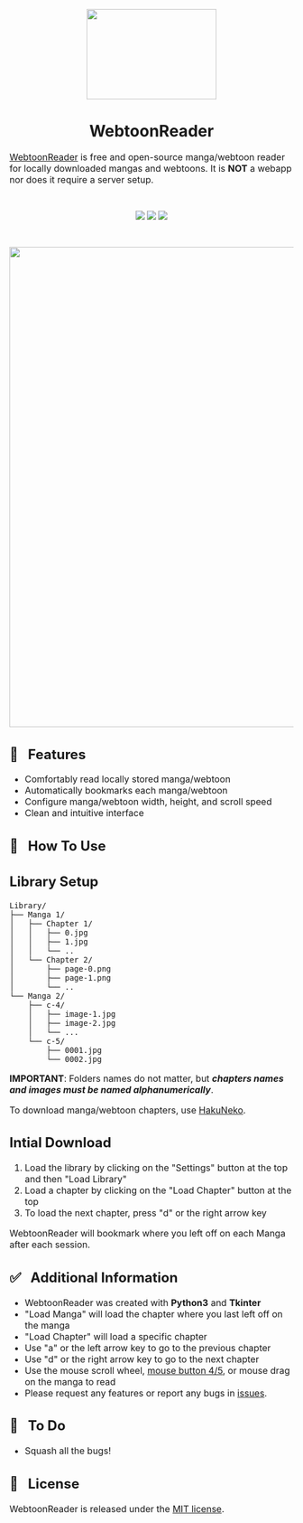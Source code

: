 <p align="center"><img src="https://i.imgur.com/LTBllUG.png" width="230" height="160"/></p>

<h1 align="center">WebtoonReader</h1>

<font size="3"><a href="https://github.com/Aeonss/WebtoonReader/releases/latest/">WebtoonReader</a> is free and open-source manga/webtoon reader for locally downloaded mangas and webtoons. It is **NOT** a webapp nor does it require a server setup.</font>

<br>
<p align="center">
<a href="https://github.com/Aeonss/WebtoonReader/releases/latest/"><img src="https://img.shields.io/github/v/release/Aeonss/WebtoonReader?style=for-the-badge&label=%20%F0%9F%93%A3%20Latest%20release&color=778beb&labelColor=2f3542"/></a>
<img src="https://img.shields.io/github/stars/Aeonss/WebtoonReader?style=for-the-badge&label=%E2%AD%90%20Stars&color=786fa6&labelColor=2f3542"/>
<img src="https://img.shields.io/github/downloads/Aeonss/WebtoonReader/total.svg?style=for-the-badge&label=%E2%AC%87%EF%B8%8FDownloads&color=4b6584&labelColor=2f3542"/>
</p>

<br>
<p align="center"><img src="https://i.imgur.com/h5Mh2mz.png" width="735" height="850"/></p>


<font size="3">

## 🚀 &nbsp; Features
* Comfortably read locally stored manga/webtoon
* Automatically bookmarks each manga/webtoon
* Configure manga/webtoon width, height, and scroll speed
* Clean and intuitive interface

## 📝 &nbsp; How To Use

<h2>Library Setup</h2>

```
Library/
├── Manga 1/
│   ├── Chapter 1/
│   │   ├── 0.jpg
│   │   ├── 1.jpg
│   │   └── ..
│   └── Chapter 2/
│       ├── page-0.png
│       ├── page-1.png
│       └── ..
└── Manga 2/
    ├── c-4/
    │   ├── image-1.jpg
    │   ├── image-2.jpg
    │   └── ...
    └── c-5/
        ├── 0001.jpg
        └── 0002.jpg
```

**IMPORTANT**: Folders names do not matter, but ***chapters names and images must be named alphanumerically***.

To download manga/webtoon chapters, use [HakuNeko](https://hakuneko.download/).


<h2>Intial Download</h2>
<ol>
<li>Load the library by clicking on the "Settings" button at the top and then "Load Library"</li>
<li>Load a chapter by clicking on the "Load Chapter" button at the top</li>
<li>To load the next chapter, press "d" or the right arrow key</li>
</ol>

WebtoonReader will bookmark where you left off on each Manga after each session.



## ✅ &nbsp; Additional Information
* WebtoonReader was created with **Python3** and **Tkinter**
* "Load Manga" will load the chapter where you last left off on the manga
* "Load Chapter" will load a specific chapter
* Use "a" or the left arrow key to go to the previous chapter
* Use "d" or the right arrow key to go to the next chapter
* Use the mouse scroll wheel, [mouse button 4/5](https://qph.cf2.quoracdn.net/main-qimg-830f83b6de3be2c19c961a05b6e50d57), or mouse drag on the manga to read
* Please request any features or report any bugs in [issues](https://github.com/Aeonss/WebtoonReader/issues).

## 🤖 &nbsp; To Do
* Squash all the bugs!

## 📘 &nbsp; License
WebtoonReader is released under the [MIT license](https://github.com/Aeonss/WebtoonReader/blob/master/LICENSE.md).

</font>
